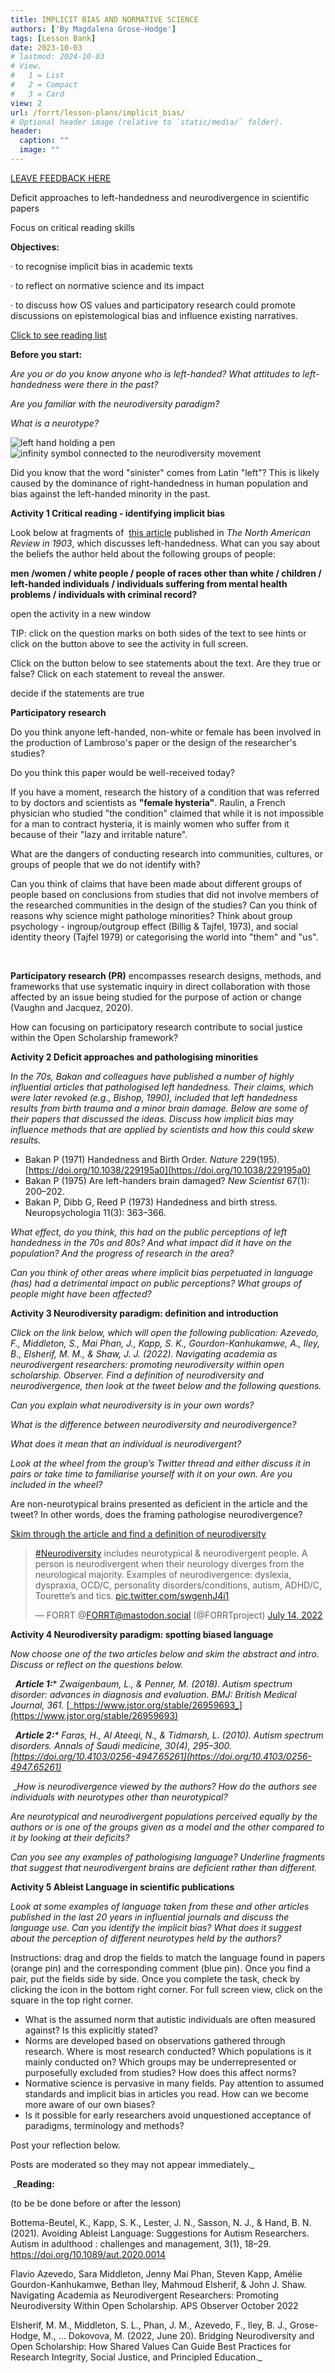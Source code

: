 ```yaml
---
title: IMPLICIT BIAS AND NORMATIVE SCIENCE
authors: ['By Magdalena Grose-Hodge']
tags: [Lesson Bank]
date: 2023-10-03
# lastmod: 2024-10-03
# View.
#   1 = List
#   2 = Compact
#   3 = Card
view: 2
url: /forrt/lesson-plans/implicit_bias/
# Optional header image (relative to `static/media/` folder).
header:
  caption: ""
  image: ""
---
```


[LEAVE FEEDBACK HERE](https://docs.google.com/document/d/1UJYUTK_zbcoJTt6DjRQVrjvnfa6quCnqfYCEV2HtcDM/edit?usp=sharing)

Deficit approaches to left-handedness and neurodivergence in scientific papers

Focus on critical reading skills

**Objectives:**

· to recognise implicit bias in academic texts

· to reflect on normative science and its impact

· to discuss how OS values and participatory research could promote discussions on epistemological bias and influence existing narratives.

[Click to see reading list](#reading-list)

**Before you start:** 

_Are you or do you know anyone who is left-handed? What attitudes to left-handedness were there in the past?_ 

_Are you familiar with the neurodiversity paradigm?_

_What is a neurotype?_ 

![left hand holding a pen](../images/lefthand.webp)
 ![infinity symbol connected to the neurodiversity movement](../images/neurodiversity.webp)

Did you know that the word "sinister" comes from Latin "left"? This is likely caused by the dominance of right-handedness in human population and bias against the left-handed minority in the past.


**Activity 1 Critical reading - identifying implicit bias**

Look below at fragments of  [this article](https://www.jstor.org/stable/25119452?seq=1) published in _The North American Review in 1903_, which discusses left-handedness. What can you say about the beliefs the author held about the following groups of people:

**men /women / white people / people of races other than white / children / left-handed individuals / individuals suffering from mental health problems / individuals with criminal record?**

open the activity in a new window

TIP: click on the question marks on both sides of the text to see hints or click on the button above to see the activity in full screen.

<script src="https://h5p.org/sites/all/modules/h5p/library/js/h5p-resizer.js" charset="UTF-8"></script>

Click on the button below to see statements about the text. Are they true or false? Click on each statement to reveal the answer.

  
decide if the statements are true

**Participatory research**

Do you think anyone left-handed, non-white or female has been involved in the production of Lambroso's paper or the design of the researcher's studies?

Do you think this paper would be well-received today?

  

If you have a moment, research the history of a condition that was referred to by doctors and scientists as **"female hysteria"**. Raulin, a French physician who studied "the condition" claimed that while it is not impossible for a man to contract hysteria, it is mainly women who suffer from it because of their "lazy and irritable nature".

What are the dangers of conducting research into communities, cultures, or groups of people that we do not identify with?

Can you think of claims that have been made about different groups of people based on conclusions from studies that did not involve members of the researched communities in the design of the studies? Can you think of reasons why science might pathologe minorities? Think about group psychology - ingroup/outgroup effect (Billig & Tajfel, 1973), and social identity theory (Tajfel 1979) or categorising the world into "them" and "us".

 

**Participatory research (PR)** encompasses research designs, methods, and frameworks that use systematic inquiry in direct collaboration with those affected by an issue being studied for the purpose of action or change (Vaughn and Jacquez, 2020).

How can focusing on participatory research contribute to social justice within the Open Scholarship framework?

**Activity 2 Deficit approaches and pathologising minorities**

_In the 70s, Bakan and colleagues have published a number of highly influential articles that pathologised left handedness. Their claims, which were later revoked (e.g., Bishop, 1990), included that left handedness results from birth trauma and a minor brain damage. Below are some of their papers that discussed the ideas. Discuss how implicit bias may influence methods that are applied by scientists and how this could skew results._

*   Bakan P (1971) Handedness and Birth Order. _Nature_ 229(195). [https://doi.org/10.1038/229195a0](https://doi.org/10.1038/229195a0)
*   Bakan P (1975) Are left-handers brain damaged? _New Scientist_ 67(1): 200–202.
*   Bakan P, Dibb G, Reed P (1973) Handedness and birth stress. Neuropsychologia 11(3): 363–366.

_What effect, do you think, this had on the public perceptions of left handedness in the 70s and 80s? And what impact did it have on the population? And the progress of research in the area?_

_Can you think of other areas where implicit bias perpetuated in language (has) had a detrimental impact on public perceptions? What groups of people might have been affected?_


**Activity 3 Neurodiversity paradigm: definition and introduction**

_Click on the link below, which will open the following publication: Azevedo, F., Middleton, S., Mai Phan, J., Kapp, S. K., Gourdon-Kanhukamwe, A., Iley, B., Elsherif, M. M., & Shaw, J. J. (2022). Navigating academia as neurodivergent researchers: promoting neurodiversity within open scholarship. Observer. Find a definition of neurodiversity and neurodivergence, then look at the tweet below and the following questions._

_Can you explain what neurodiversity is in your own words?_

_What is the difference between neurodiversity and neurodivergence?_

_What does it mean that an individual is neurodivergent?_

_Look at the wheel from the group’s Twitter thread and either discuss it in pairs or take time to familiarise yourself with it on your own. Are you included in the wheel?_

  

Are non-neurotypical brains presented as deficient in the article and the tweet? In other words, does the framing pathologise neurodivergence?

[Skim through the article and find a definition of neurodiversity](https://www.psychologicalscience.org/observer/gs-navigating-academia-as-neurodivergent-researchers)

> [#Neurodiversity](https://twitter.com/hashtag/Neurodiversity?src=hash&ref_src=twsrc%5Etfw) includes neurotypical & neurodivergent people. A person is neurodivergent when their neurology diverges from the neurological majority. Examples of neurodivergence: dyslexia, dyspraxia, OCD/C, personality disorders/conditions, autism, ADHD/C, Tourette’s and tics. [pic.twitter.com/swgenhJ4i1](https://t.co/swgenhJ4i1)
> 
> — FORRT @FORRT@mastodon.social (@FORRTproject) [July 14, 2022](https://twitter.com/FORRTproject/status/1547570517137207296?ref_src=twsrc%5Etfw)

**Activity 4 Neurodiversity paradigm: spotting biased language**

_Now choose one of the two articles below and skim the abstract and intro. Discuss or reflect on the questions below._

  **_Article 1:_***   _Zwaigenbaum, L., & Penner, M. (2018). Autism spectrum disorder: advances in diagnosis and evaluation. BMJ: British Medical Journal, 361._ [_https://www.jstor.org/stable/26959693_](https://www.jstor.org/stable/26959693)

  **_Article 2:_**_*   Faras, H., Al Ateeqi, N., & Tidmarsh, L. (2010). Autism spectrum disorders. _Annals of Saudi medicine_, _30_(4), 295–300. [https://doi.org/10.4103/0256-4947.65261](https://doi.org/10.4103/0256-4947.65261)_

 __How is neurodivergence viewed by the authors? How do the authors see individuals with neurotypes other than neurotypical?_

_Are neurotypical and neurodivergent populations perceived equally by the authors or is one of the groups given as a model and the other compared to it by looking at their deficits?_

_Can you see any examples of pathologising language? Underline fragments that suggest that neurodivergent brains are deficient rather than different._

**Activity 5 Ableist Language in scientific publications**

_Look at some examples of language taken from these and other articles published in the last 20 years in influential journals and discuss the language use. Can you identify the implicit bias? What does it suggest about the perception of different neurotypes held by the authors?_

  

Instructions: drag and drop the fields to match the language found in papers (orange pin) and the corresponding comment (blue pin). Once you find a pair, put the fields side by side. Once you complete the task, check by clicking the icon in the bottom right corner. For full screen view, click on the square in the top right corner.

*   What is the assumed norm that autistic individuals are often measured against? Is this explicitly stated?
*   Norms are developed based on observations gathered through research. Where is most research conducted? Which populations is it mainly conducted on? Which groups may be underrepresented or purposefully excluded from studies? How does this affect norms?
*   Normative science is pervasive in many fields. Pay attention to assumed standards and implicit bias in articles you read. How can we become more aware of our own biases?
*   Is it possible for early researchers avoid unquestioned acceptance of paradigms, terminology and methods?

Post your reflection below.

Posts are moderated so they may not appear immediately._

 _**Reading:**

(to be be done before or after the lesson)

Bottema-Beutel, K., Kapp, S. K., Lester, J. N., Sasson, N. J., & Hand, B. N. (2021). Avoiding Ableist Language: Suggestions for Autism Researchers. Autism in adulthood : challenges and management, 3(1), 18–29. https://doi.org/10.1089/aut.2020.0014

Flavio Azevedo, Sara Middleton, Jenny Mai Phan, Steven Kapp, Amélie Gourdon-Kanhukamwe, Bethan Iley, Mahmoud Elsherif, & John J. Shaw. Navigating Academia as Neurodivergent Researchers: Promoting Neurodiversity Within Open Scholarship. APS Observer October 2022

Elsherif, M. M., Middleton, S. L., Phan, J. M., Azevedo, F., Iley, B. J., Grose-Hodge, M., … Dokovova, M. (2022, June 20). Bridging Neurodiversity and Open Scholarship: How Shared Values Can Guide Best Practices for Research Integrity, Social Justice, and Principled Education._ 
